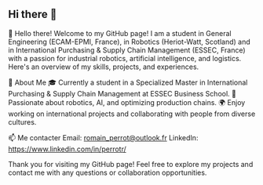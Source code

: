 ## Hi there 👋

👋 Hello there!
Welcome to my GitHub page! I am a student in General Engineering (ECAM-EPMI, France), in Robotics (Heriot-Watt, Scotland) and in International Purchasing & Supply Chain Management (ESSEC, France) with a passion for industrial robotics, artificial intelligence, and logistics. Here's an overview of my skills, projects, and experiences.

🚀 About Me
🎓 Currently a student in a Specialized Master in International Purchasing & Supply Chain Management at ESSEC Business School.
🔧 Passionate about robotics, AI, and optimizing production chains.
🌍 Enjoy working on international projects and collaborating with people from diverse cultures.

📫 Me contacter
Email: romain_perrot@outlook.fr
LinkedIn: https://www.linkedin.com/in/perrotr/

Thank you for visiting my GitHub page! Feel free to explore my projects and contact me with any questions or collaboration opportunities.


<!--
**romain-perrot/romain-perrot** is a ✨ _special_ ✨ repository because its `README.md` (this file) appears on your GitHub profile.

Here are some ideas to get you started:

- 🔭 I’m currently working on ...
- 🌱 I’m currently learning ...
- 👯 I’m looking to collaborate on ...
- 🤔 I’m looking for help with ...
- 💬 Ask me about ...
- 📫 How to reach me: ...
- 😄 Pronouns: ...
- ⚡ Fun fact: ...
-->

